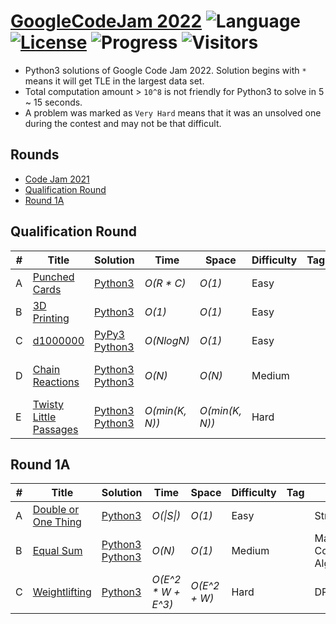 # [GoogleCodeJam 2022](https://codingcompetitions.withgoogle.com/codejam/archive/2022) ![Language](https://img.shields.io/badge/language-Python3-orange.svg) [![License](https://img.shields.io/badge/license-MIT-blue.svg)](./LICENSE) ![Progress](https://img.shields.io/badge/progress-7%20%2F%207-ff69b4.svg) ![Visitors](https://visitor-badge.laobi.icu/badge?page_id=kamyu104.googlecodejam.2022)

* Python3 solutions of Google Code Jam 2022. Solution begins with `*` means it will get TLE in the largest data set.
* Total computation amount > `10^8` is not friendly for Python3 to solve in 5 ~ 15 seconds.
* A problem was marked as `Very Hard` means that it was an unsolved one during the contest and may not be that difficult.

## Rounds

* [Code Jam 2021](https://github.com/kamyu104/GoogleCodeJam-2021)
* [Qualification Round](https://github.com/kamyu104/GoogleCodeJam-2022#qualification-round)
* [Round 1A](https://github.com/kamyu104/GoogleCodeJam-2022#qualification-round-1a)

## Qualification Round
| # | Title | Solution | Time | Space | Difficulty | Tag | Note |
|---| ----- | -------- | ---- | ----- | ---------- | --- | ---- |
|A| [Punched Cards](https://codingcompetitions.withgoogle.com/codejam/round/0000000000876ff1/0000000000a4621b)| [Python3](./Qualification%20Round/punched_cards.py3)| _O(R * C)_ | _O(1)_ | Easy | | Array |
|B| [3D Printing](https://codingcompetitions.withgoogle.com/codejam/round/0000000000876ff1/0000000000a4672b)| [Python3](./Qualification%20Round/three_d_printing.py3)| _O(1)_ | _O(1)_ | Easy | | Math |
|C| [d1000000](https://codingcompetitions.withgoogle.com/codejam/round/0000000000876ff1/0000000000a46471)| [PyPy3](./Qualification%20Round/d1000000.py3) [Python3](./Qualification%20Round/d1000000-2.py3)| _O(NlogN)_ | _O(1)_ | Easy | | Sort |
|D| [Chain Reactions](https://codingcompetitions.withgoogle.com/codejam/round/0000000000876ff1/0000000000a45ef7)| [Python3](./Qualification%20Round/chain_reactions.py3) [Python3](./Qualification%20Round/chain_reactions2.py3) |  _O(N)_ | _O(N)_ | Medium | | Topological Sort, Greedy |
|E| [Twisty Little Passages](https://codingcompetitions.withgoogle.com/codejam/round/0000000000876ff1/0000000000a45fc0)| [Python3](./Qualification%20Round/twisty_little_passages.py3) [Python3](./Qualification%20Round/twisty_little_passages2.py3) |  _O(min(K, N))_ | _O(min(K, N))_ | Hard | | Probability, Importance Sampling |

## Round 1A
| # | Title | Solution | Time | Space | Difficulty | Tag | Note |
|---| ----- | -------- | ---- | ----- | ---------- | --- | ---- |
|A| [Double or One Thing](https://codingcompetitions.withgoogle.com/codejam/round/0000000000877ba5/0000000000aa8e9c)| [Python3](./Round%201A/double_or_one_thing.py3)| _O(\|S\|)_ | _O(1)_ | Easy | | String |
|B| [Equal Sum](https://codingcompetitions.withgoogle.com/codejam/round/0000000000877ba5/0000000000aa8fc1)| [Python3](./Round%201A/equal_sum.py3) [Python3](./Round%201A/equal_sum2.py3) | _O(N)_ | _O(1)_ | Medium | | Math, Constructive Algorithms |
|C| [Weightlifting](https://codingcompetitions.withgoogle.com/codejam/round/0000000000877ba5/0000000000aa9280)| [Python3](./Round%201A/weightlifting.py3)| _O(E^2 * W + E^3)_ | _O(E^2 + W)_ | Hard | | DP |
